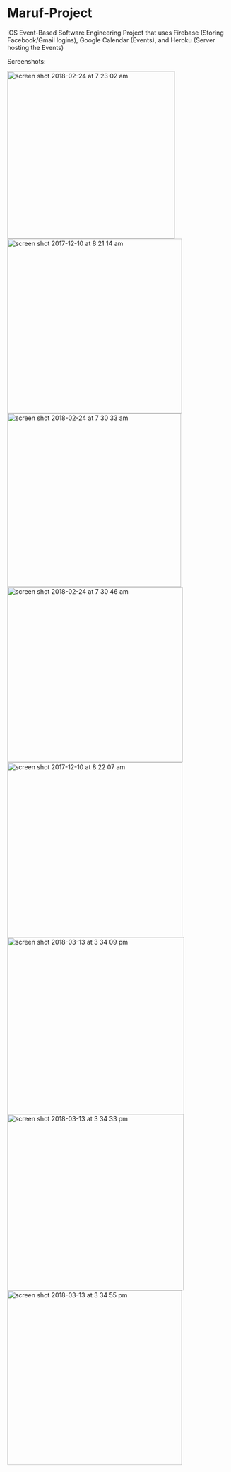 # Maruf-Project
iOS Event-Based Software Engineering Project that uses Firebase (Storing Facebook/Gmail logins), Google Calendar (Events), and Heroku (Server hosting the Events)

Screenshots:

<img width="379" alt="screen shot 2018-02-24 at 7 23 02 am" src="https://user-images.githubusercontent.com/20143504/36630911-fd095284-1933-11e8-8470-fc47d61d0434.png">

<img width="395" alt="screen shot 2017-12-10 at 8 21 14 am" src="https://user-images.githubusercontent.com/20143504/33805859-c789e1a4-dd84-11e7-9136-7c5c30094163.png">

<img width="393" alt="screen shot 2018-02-24 at 7 30 33 am" src="https://user-images.githubusercontent.com/20143504/36630941-cdfb591e-1934-11e8-8726-702e9ffc42bc.png">

<img width="397" alt="screen shot 2018-02-24 at 7 30 46 am" src="https://user-images.githubusercontent.com/20143504/36630948-ebe8e342-1934-11e8-8d56-f0c2526661bc.png">

<img width="396" alt="screen shot 2017-12-10 at 8 22 07 am" src="https://user-images.githubusercontent.com/20143504/33805865-d2deb7f0-dd84-11e7-9a25-ace1f8a5a79f.png">

<img width="400" alt="screen shot 2018-03-13 at 3 34 09 pm" src="https://user-images.githubusercontent.com/20143504/37368499-79480cca-26d4-11e8-8cd7-64f676c084b5.png">

<img width="399" alt="screen shot 2018-03-13 at 3 34 33 pm" src="https://user-images.githubusercontent.com/20143504/37368511-7ca07bfa-26d4-11e8-9278-5f3817e51411.png">

<img width="395" alt="screen shot 2018-03-13 at 3 34 55 pm" src="https://user-images.githubusercontent.com/20143504/37368527-8316455a-26d4-11e8-84c0-a9c70d4de72b.png">
